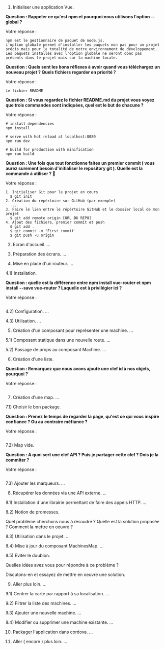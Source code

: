 1) Initialiser une application Vue.

**Question : Rappeler ce qu'est npm et pourquoi nous utilisons l'option --global ?**

Votre réponse :
````
npm est le gestionnaire de paquet de node.js.
L'option globale permet d'installer les paquets non pas pour un projet précis mais pour la totalité de notre environnement de développement.
Les paquets installés avec l'option globale ne seront donc pas présents dans le projet mais sur la machine locale.
````

**Question : Quels sont les bons réflexes à avoir quand vous téléchargez un nouveau projet ? Quels fichiers regarder en priorité ?**

Votre réponse :
````
Le fichier README
````

**Question : Si vous regardez le fichier README.md du projet vous voyez que trois commandes sont indiquées, quel est le but de chacune ?**

Votre réponse :
````
# install dependencies
npm install

# serve with hot reload at localhost:8080
npm run dev

# build for production with minification
npm run build
````

**Question : Une fois que tout fonctionne faites un premier commit ( vous aurez surement besoin d'initialiser le repository git ). Quelle est la commande à utiliser ? 🤔**

Votre réponse :
````
1. Initialiser Git pour le projet en cours
  $ git init
2. Création du répértoire sur GitHub (par exemple)
  ...
3. Faire le lien entre le répértoire GitHub et le dossier local de mon projet
  $ git add remote origin [URL DU REPO]
4. Ajout des fichiers, premier commit et push
  $ git add .
  $ git commit -m 'First commit'
  $ git push -u origin
````

2) Ecran d'accueil.
...
    
3) Préparation des écrans.
...
    
4) Mise en place d'un routeur.
... 
    
4.1) Installation.
   
**Question : quelle est la différence entre npm install vue-router et npm install --save vue-router ? Laquelle est à privilégier ici ?**
   
   Votre réponse :
   ````
   ````
    
4.2) Configuration.
...

4.3) Utilisation.
...

5) Création d'un composant pour représenter une machine.
...

5.1) Composant statique dans une nouvelle route.
...  
   
5.2) Passage de props au composant Machine.
...

6) Création d'une liste.
    
**Question : Remarquez que nous avons ajouté une clef id à nos objets, pourquoi ?**
    
  Votre réponse :
  ````
  ````

7) Création d'une map.
...
    
7.1) Choisir le bon package.

**Question : Prenez le temps de regarder la page, qu'est ce qui vous inspire confiance ? Ou au contraire méfiance ?**
   
   Votre réponse :
   ````
   ````

7.2) Map vide.

**Question : A quoi sert une clef API ? Puis je partager cette clef ? Dois je la commiter ?**
   
   Votre réponse :
   ````
   ````
    
7.3) Ajouter les marqueurs.
...

8) Récupérer les données via une API externe.
...

8.1) Installation d'une librairie permettant de faire des appels HTTP.
...

8.2) Notion de promesses.

   Quel problème cherchons nous à résoudre ?
   Quelle est la solution proposée ?
   Comment la mettre en oeuvre ?
    
    
    
8.3) Utilisation dans le projet.
...

8.4) Mise à jour du composant MachinesMap.
...

8.5) Eviter le doublon.
   
   Quelles idées avez vous pour répondre à ce problème ?
   
   Discutons-en et essayez de mettre en oeuvre une solution.
   

9) Aller plus loin.
...

9.1) Centrer la carte par rapport à sa localisation.
...

9.2) Filtrer la liste des machines.
...

9.3) Ajouter une nouvelle machine.
...
    
9.4) Modifier ou supprimer une machine existante.
...

10) Packager l'application dans cordova.
...

11) Aller ( encore ) plus loin.
...

